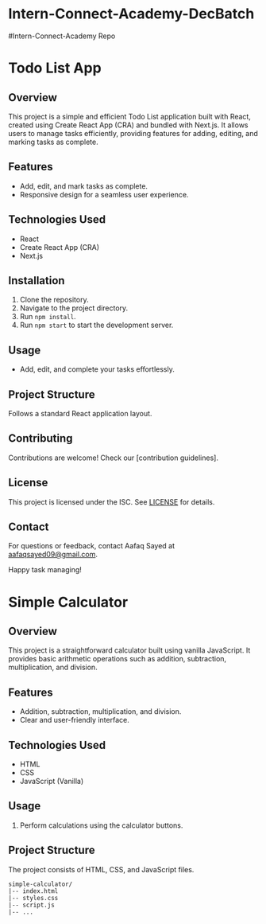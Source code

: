 # Intern-Connect-Academy-DecBatch
#Intern-Connect-Academy Repo

# Todo List App

## Overview
This project is a simple and efficient Todo List application built with React, created using Create React App (CRA) and bundled with Next.js. It allows users to manage tasks efficiently, providing features for adding, editing, and marking tasks as complete.

## Features
- Add, edit, and mark tasks as complete.
- Responsive design for a seamless user experience.

## Technologies Used
- React
- Create React App (CRA)
- Next.js

## Installation
1. Clone the repository.
2. Navigate to the project directory.
3. Run `npm install`.
4. Run `npm start` to start the development server.

## Usage
- Add, edit, and complete your tasks effortlessly.

## Project Structure
Follows a standard React application layout.

## Contributing
Contributions are welcome! Check our [contribution guidelines].

## License
This project is licensed under the ISC. See [LICENSE](LICENSE) for details.

## Contact
For questions or feedback, contact Aafaq Sayed at aafaqsayed09@gmail.com.

Happy task managing!


# Simple Calculator

## Overview
This project is a straightforward calculator built using vanilla JavaScript. It provides basic arithmetic operations such as addition, subtraction, multiplication, and division.

## Features
- Addition, subtraction, multiplication, and division.
- Clear and user-friendly interface.

## Technologies Used
- HTML
- CSS
- JavaScript (Vanilla)

## Usage
1. Perform calculations using the calculator buttons.

## Project Structure
The project consists of HTML, CSS, and JavaScript files.

```plaintext
simple-calculator/
|-- index.html
|-- styles.css
|-- script.js
|-- ...

